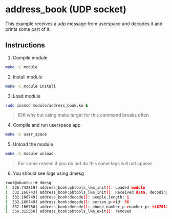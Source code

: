 # address_book (UDP socket)

This example receives a udp message from userspace and decodes it and prints some part of it.

## Instructions
1. Compile module
```bash
make -C module
```
2. Install module
```bash
make -C module install
```
3. Load module
```bash
sudo insmod module/address_book.ko &
```
> IDK why but using make target for this command breaks often
4. Compile and run userspace app
```bash
make -C user_space
```
5. Unload the module
```bash
make -C module unload
```
> For some reason if you do not do this some logs will not appear

6. You should see logs using dmesg
```bash
root@ubuntu:~# dmesg
[  326.742819] address_book:pbtools_lkm_init(): Loaded module
[  332.166743] address_book:pbtools_lkm_init(): Received data, decoding...
[  332.166749] address_book:decode(): people.length: 1
[  332.166749] address_book:decode(): person_p->id: 56
[  332.166750] address_book:decode(): phone_number_p->number_p: +46701232345
[  356.315550] address_book:pbtools_lkm_exit(): removed
```

